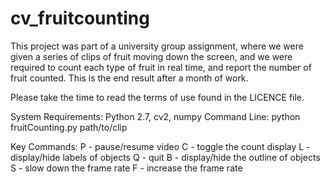 # cv_fruitcounting

This project was part of a university group assignment, where we were given a series of clips of fruit moving down the screen, and we were required to count each type of fruit in real time, and report the number of fruit counted. This is the end result after a month of work. 

Please take the time to read the terms of use found in the LICENCE file.

System Requirements: Python 2.7, cv2, numpy
Command Line: python fruitCounting.py path/to/clip

Key Commands: 
    P - pause/resume video
    C - toggle the count display
    L - display/hide labels of objects
    Q - quit
    B - display/hide the outline of objects
    S - slow down the frame rate
    F - increase the frame rate

